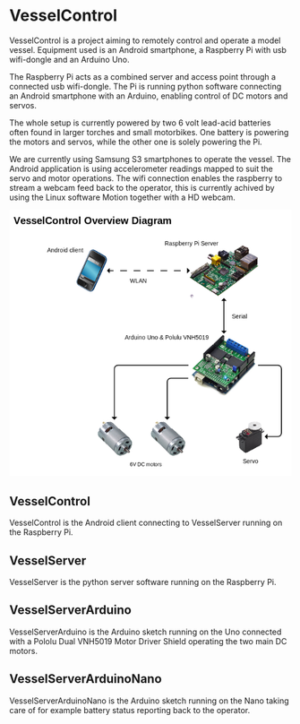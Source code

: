 <h1>VesselControl</h1>

VesselControl is a project aiming to remotely control and operate a model vessel. Equipment used is an Android smartphone, a Raspberry Pi with usb wifi-dongle and an Arduino Uno.

The Raspberry Pi acts as a combined server and access point through a connected usb wifi-dongle. 
The Pi is running python software connecting an Android smartphone with an Arduino, enabling control of DC motors and servos.

The whole setup is currently powered by two 6 volt lead-acid batteries often found in larger torches and small motorbikes. One battery is powering the motors and servos, while the other one is solely powering the Pi.

We are currently using Samsung S3 smartphones to operate the vessel. The Android application is using accelerometer readings mapped to suit the servo and motor operations.
The wifi connection enables the raspberry to stream a webcam feed back to the operator, this is currently achived by using the Linux software Motion together with a HD webcam.

![alt tag](https://github.com/JoarSvensson/VesselControl/blob/master/Diagrams/vesselcontrol_overview.png)

<h2>VesselControl</h2>
VesselControl is the Android client connecting to VesselServer running on the Raspberry Pi.

<h2>VesselServer</h2>
VesselServer is the python server software running on the Raspberry Pi.

<h2>VesselServerArduino</h2>
VesselServerArduino is the Arduino sketch running on the Uno connected with a Pololu Dual VNH5019 Motor Driver Shield operating the two main DC motors.

<h2>VesselServerArduinoNano</h2>
VesselServerArduinoNano is the Arduino sketch running on the Nano taking care of for example battery status reporting back to the operator.
